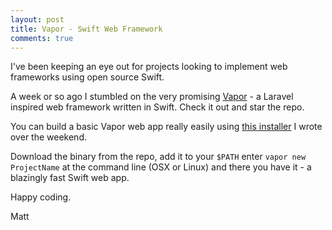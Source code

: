 ```yaml
---
layout: post
title: Vapor - Swift Web Framework
comments: true
---
```


I've been keeping an eye out for projects looking to implement web frameworks using open source Swift.

A week or so ago I stumbled on the very promising [Vapor](https://github.com/tannernelson/vapor) - a Laravel inspired web
framework written in Swift. Check it out and star the repo.

You can build a basic Vapor web app really easily using [this installer](https://github.com/mpclarkson/vapor-installer)
I wrote over the weekend.

Download the binary from the repo, add it to your `$PATH` enter `vapor new ProjectName` at the command line (OSX or Linux)
and there you have it - a blazingly fast Swift web app.

Happy coding.

Matt